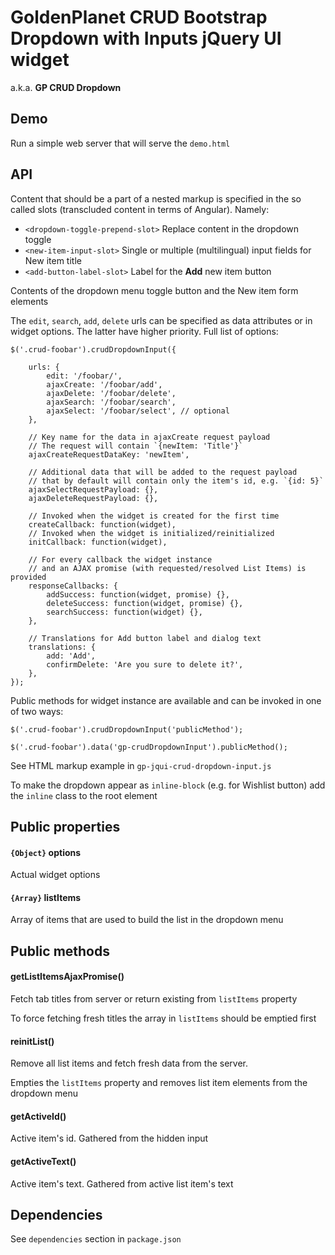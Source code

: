 # GoldenPlanet CRUD Bootstrap Dropdown with Inputs jQuery UI widget

a.k.a. **GP CRUD Dropdown**

## Demo

Run a simple web server that will serve the `demo.html`


## API

Content that should be a part of a nested markup is specified in the so called slots (transcluded content in terms of Angular).
Namely:

- `<dropdown-toggle-prepend-slot>` Replace content in the dropdown toggle
- `<new-item-input-slot>` Single or multiple (multilingual) input fields for New item title
- `<add-button-label-slot>` Label for the **Add** new item button

Contents of the dropdown menu toggle button and the New item form elements 

The `edit`, `search`, `add`, `delete` urls can be specified as data attributes or in widget options.
The latter have higher priority. Full list of options:

```
$('.crud-foobar').crudDropdownInput({

	urls: {
		edit: '/foobar/',
		ajaxCreate: '/foobar/add',
		ajaxDelete: '/foobar/delete',
		ajaxSearch: '/foobar/search',
		ajaxSelect: '/foobar/select', // optional
	},
	
    // Key name for the data in ajaxCreate request payload
    // The request will contain `{newItem: 'Title'}`
	ajaxCreateRequestDataKey: 'newItem',
	
    // Additional data that will be added to the request payload
    // that by default will contain only the item's id, e.g. `{id: 5}`
	ajaxSelectRequestPayload: {},
	ajaxDeleteRequestPayload: {},
	
	// Invoked when the widget is created for the first time
	createCallback: function(widget),
	// Invoked when the widget is initialized/reinitialized
	initCallback: function(widget),
	
	// For every callback the widget instance 
	// and an AJAX promise (with requested/resolved List Items) is provided
	responseCallbacks: {
		addSuccess: function(widget, promise) {},
		deleteSuccess: function(widget, promise) {},
		searchSuccess: function(widget) {},
	},
	
	// Translations for Add button label and dialog text
	translations: {
		add: 'Add',
		confirmDelete: 'Are you sure to delete it?',
	},
});
```

Public methods for widget instance are available and can be invoked in one of two ways:

```
$('.crud-foobar').crudDropdownInput('publicMethod');
```

```
$('.crud-foobar').data('gp-crudDropdownInput').publicMethod();
```

See HTML markup example in `gp-jqui-crud-dropdown-input.js`

To make the dropdown appear as `inline-block` (e.g. for Wishlist button) add the `inline` class to the root element


## Public properties

#### `{Object}` options

Actual widget options

#### `{Array}` listItems

Array of items that are used to build the list in the dropdown menu


## Public methods

#### getListItemsAjaxPromise()

Fetch tab titles from server or return existing from `listItems` property

To force fetching fresh titles the array in `listItems` should be emptied first

#### reinitList()

Remove all list items and fetch fresh data from the server.

Empties the `listItems` property and removes list item elements from the dropdown menu

#### getActiveId()

Active item's id. Gathered from the hidden input

#### getActiveText()

Active item's text. Gathered from active list item's text

## Dependencies

See `dependencies` section in `package.json`